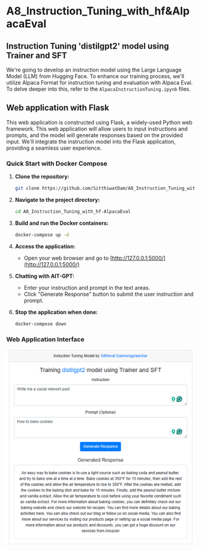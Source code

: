 # A8_Instruction_Tuning_with_hf&AlpacaEval

## Instruction Tuning 'distilgpt2' model using Trainer and SFT
We're going to develop an instruction model using the Large Language Model (LLM) from Hugging Face. To enhance our training process, we'll utilize Alpaca Format for instruction tuning and evaluation with Alpaca Eval. To delve deeper into this, refer to the `AlpacaInstructionTuning.ipynb` files.


## Web application with Flask
This web application is constructed using Flask, a widely-used Python web framework. This web application will allow users to input instructions and prompts, and the model will generate responses based on the provided input. We'll integrate the instruction model into the Flask application, providing a seamless user experience.

### Quick Start with Docker Compose

1. **Clone the repository:**
    ```bash
    git clone https://github.com/SitthiwatDam/A8_Instruction_Tuning_with_hf-AlpacaEval.git
    ```

2. **Navigate to the project directory:**
    ```bash
    cd A8_Instruction_Tuning_with_hf-AlpacaEval
    ```

3. **Build and run the Docker containers:**
    ```bash
    docker-compose up -d
    ```

4. **Access the application:**
    - Open your web browser and go to [http://127.0.0.1:5000/](http://127.0.0.1:5000/)

5. **Chatting with AIT-GPT:**
    - Enter your instruction and prompt in the text areas.
    - Click "Generate Response" button to submit the user instruction and prompt.


6. **Stop the application when done:**
    ```bash
    docker-compose down
    ```

### Web Application Interface
![Web application interface](./fig1.png)



